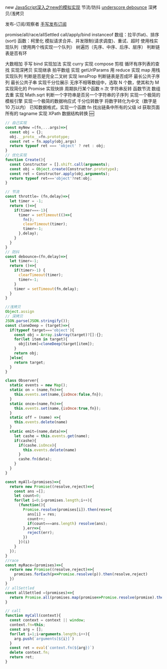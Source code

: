 new
[JavaScript深入之new的模拟实现](https://juejin.cn/post/6844903476766441479)
节流/防抖
[underscore debounce](https://github.com/jashkenas/underscore/blob/master/modules/debounce.js)
深拷贝/浅拷贝

发布-订阅/观察者
[手写发布订阅](https://github.com/lgwebdream/FE-Interview/issues/34)

promise/all/race/allSettled
call/apply/bind
instanceof
数组：拉平(flat)、排序(sort)
函数：柯里化
模拟请求合并、并发限制(请求调度)、重试、超时
使用栈实现队列（使用两个栈实现一个队列）
树遍历（先序、中序、后序、层序）
判断链表是否有环

大数相加
手写 bind
实现加法
实现 curry
实现 compose
剪枝
循环有序列表的查找
实现深拷贝
实现继承
拍平数组
实现 getUrlParams
用 reduce 实现 map
用栈实现队列
判断是否是完全二叉树
实现 lensProp
判断链表是否成环
最长公共子序列
最长公共子串
实现千分位展示
无序不相等数组中，选取 N 个数，使其和为 M
实现简化的 Promise
实现快排
周期执行某个函数 n 次
字符串反转
函数节流
数组去重
实现 Math.sqrt
判断一个字符串是否另一个字符串的子序列
实现一个极简的模板引擎
实现一个极简的数据响应式
千分位转数字
将数字转化为中文（数字是 10 万以内）
已知数据格式，实现一个函数 fn 找出链条中所有的父级 id
获取页面所有的 tagname
实现 XPath
数据结构转换 🆕

```js
// 自己实现
const myNew =(fn,...args)=>{
  const obj = {};
  obj.__proto__=fn.prototype;
  const ret = fn.apply(obj,args)
  return typeof ret === 'object' ? ret : obj;
}
// 优化实现
function Create(){
  const Constructor = [].shift.call(arguments);
  const obj = Object.create(Constructor.prototype);
  const ret = Constructor.apply(obj,arguments);
  return typeof ret==='object'?ret:obj;
}
```

```js
// 节流
const throttle= (fn,delay)=>{
  let timer = -1;
  return ()=>{
    if(timer===-1){
      timer = setTimeout(()=>{
        fn();
        clearTimeout(timer);
        timer=-1;
      },delay);
    }
  }
}
// 防抖
const debounce=(fn,delay)=>{
  let timer=-1;
  return ()=>{
    if(timer>-1) {
      clearTimeout(timer);
      timer=-1;
    }
    timer = setTimeout(fn,delay);
  }
}
```

```js
//浅拷贝
Object.assign
// 深拷贝
JSON.parse(JSON.stringify());
const cloneDeep = (target)=>{
  if(typeof target==='object'){
    const obj = Array.isArray(target)?[]:{};
    for(let item in target){
      obj[item]=cloneDeep(target[item]);
    }
    return obj;
  }else{
    return target;
  }
}
```

```js
class Observer{
  static events = new Map();
  static on = (name,fn)=>{
    this.events.set(name,{isOnce:false,fn});
  }
  static once=(name,fn)=>{
    this.events.set(name,{isOnce:true,fn});
  }
  static off = (name) =>{
    this.events.delete(name)
  }
  static emit=(name,data)=>{
    let cashe = this.events.get(name);
    if(cashe){
      if(cashe.isOnce){
        this.events.delete(name)
      }
      cashe.fn(data);
    }
  }
}
```

```js
const myAll=(promises)=>{
  return new Promise((resolve,reject)=>{
    const ans =[];
    let count=0;
    for(let i=0;i<promises.length;i++){
      (function(){
        Promise.resolve(promises[i]).then(res=>{
          ans[i] = res;
          count++;
          if(count===ans.length) resolve(ans);
        },err=>{
          reject(err);
        })
      })(i)
    }
  });
}
//race
const myRace=(promises)=>{
  return new Promise((resolve,reject)=>{
    promises.forEach(p=>Promise.resolve(p)).then(resolve,reject)
  })
}
// allSettled
const allSettled =(promises)=>{
  return Promise.all(promises.map(promise=>Promise.resolve(promise).then(res=>({status:'fulfilled',res},err=>({status:'rejected',err})))))
}
```
```js
// call
function myCall(context){
  const context = context || window;
  context.fn=this;
  const arg = [];
  for(let i=1;i<arguments.length;i++){
    arg.push(`arguments[${i}]`)
  }
  const ret = eval(`context.fn(${arg})`)
  delete context.fn;
  return ret;
}
```